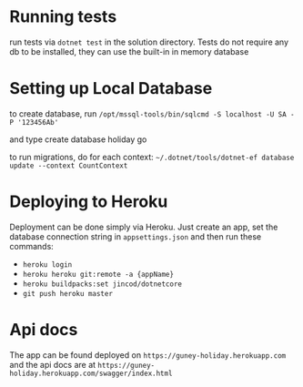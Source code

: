 # Running tests
run tests via `dotnet test` in the solution directory. Tests do not require any db to be installed, they can use the built-in in memory database

# Setting up Local Database
to create database, run 
`/opt/mssql-tools/bin/sqlcmd -S localhost -U SA -P '123456Ab'`

and type
create database holiday
go

to run migrations, do for each context:
`~/.dotnet/tools/dotnet-ef database update --context CountContext`

# Deploying to Heroku
Deployment can be done simply via Heroku. Just create an app, set the database connection string in `appsettings.json` and then run these commands:
- `heroku login`
- `heroku heroku git:remote -a {appName}`
- `heroku buildpacks:set jincod/dotnetcore`
- `git push heroku master`

# Api docs
The app can be found deployed on `https://guney-holiday.herokuapp.com` and the api docs are at `https://guney-holiday.herokuapp.com/swagger/index.html`